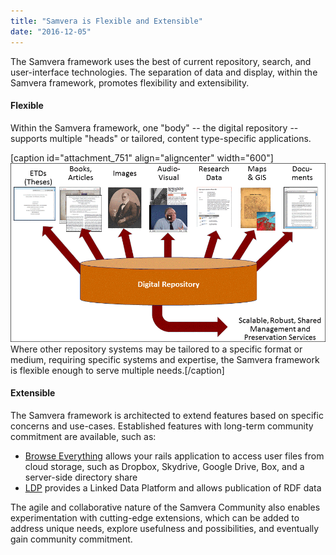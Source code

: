```yaml
---
title: "Samvera is Flexible and Extensible"
date: "2016-12-05"
---
```


The Samvera framework uses the best of current repository, search, and user-interface technologies. The separation of data and display, within the Samvera framework, promotes flexibility and extensibility.

#### Flexible

Within the Samvera framework, one "body" -- the digital repository -- supports multiple "heads" or tailored, content type-specific applications.

\[caption id="attachment\_751" align="aligncenter" width="600"\]![Samvera repository structure](images/HydraContentStructure4.gif) Where other repository systems may be tailored to a specific format or medium, requiring specific systems and expertise, the Samvera framework is flexible enough to serve multiple needs.\[/caption\]

#### Extensible

The Samvera framework is architected to extend features based on specific concerns and use-cases. Established features with long-term community commitment are available, such as:

- [Browse Everything](https://github.com/projecthydra/browse-everything) allows your rails application to access user files from cloud storage, such as Dropbox, Skydrive, Google Drive, Box, and a server-side directory share
- [LDP](https://github.com/projecthydra/ldp) provides a Linked Data Platform and allows publication of RDF data

The agile and collaborative nature of the Samvera Community also enables experimentation with cutting-edge extensions, which can be added to address unique needs, explore usefulness and possibilities, and eventually gain community commitment.
